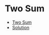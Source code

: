 # Two Sum
* [Two Sum](https://www.hackerrank.com/contests/sms-comp-sci-club/challenges/5-two-sum)
* [Solution](twosum.py)